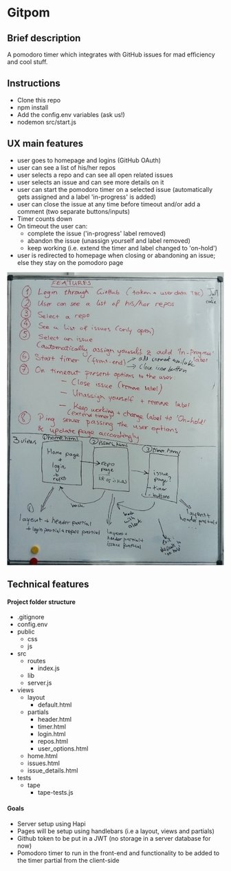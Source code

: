 # Gitpom

## Brief description
A pomodoro timer which integrates with GitHub issues for mad efficiency and cool stuff.

## Instructions

- Clone this repo
- npm install
- Add the config.env variables (ask us!)
- nodemon src/start.js

## UX main features   

- user goes to homepage and logins (GitHub OAuth)
- user can see a list of his/her repos
- user selects a repo and can see all open related issues     
- user selects an issue and can see more details on it
- user can start the pomodoro timer on a selected issue (automatically gets assigned and a label 'in-progress' is added)
- user can close the issue at any time before timeout and/or add a comment (two separate buttons/inputs)
- Timer counts down
- On timeout the user can:   
    - complete the issue ('in-progress' label removed)
    - abandon the issue (unassign yourself and label removed)
    - keep working (i.e. extend the timer and label changed to 'on-hold')
- user is redirected to homepage when closing or abandoning an issue; else they stay on the pomodoro page

![Our app plan](./readme-images/app_features.png)

## Technical features
#### Project folder structure
- .gitignore
- config.env
- public
  - css
  - js
- src
  - routes
    - index.js
  - lib
  - server.js
- views
  - layout
    - default.html
  - partials
    - header.html
    - timer.html
    - login.html
    - repos.html
    - user_options.html
  - home.html
  - issues.html
  - issue_details.html
- tests
  - tape
    - tape-tests.js

#### Goals
- Server setup using Hapi
- Pages will be setup using handlebars (i.e a layout, views and partials)
- Github token to be put in a JWT (no storage in a server database for now)
- Pomodoro timer to run in the front-end and functionality to be added to the timer partial from the client-side
